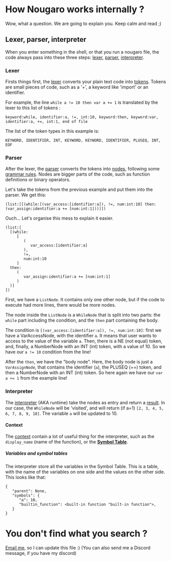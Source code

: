 # How Nougaro works internally ?
 Wow, what a question. We are going to explain you. Keep calm and read ;)
 
## Lexer, parser, interpreter
 When you enter something in the shell, or that you run a nougaro file, the code always pass into these three steps: [lexer](#Lexer), [parser](#Parser), [interpreter](#Interpreter).

### Lexer
 Firsts things first, the [lexer](/src/lexer.py) converts your plain text code into [tokens](/src/token_types.py). Tokens are small pieces of code, such as a '+', a keyword like 'import' or an identifier.

 For example, the line `while a != 10 then var a += 1` is translated by the lexer to this list of tokens :

    keyword:while, identifier:a, !=, int:10, keyword:then, keyword:var, identifier:a, +=, int:1, end of file

 The list of the token types in this example is:

    KEYWORD, IDENTIFIER, INT, KEYWORD, KEYWORD, IDENTIFIER, PLUSEQ, INT, EOF

### Parser
 After the lexer, the [parser](/src/parser.py) converts the tokens into [nodes](/src/nodes.py), following some [grammar rules](grammar.txt). Nodes are bigger parts of the code, such as function definitions or binary operators.

 Let's take the tokens from the previous example and put them into the parser. We get this:

    (list:[[(while:[(var_access:[identifier:a]), !=, num:int:10] then:(var_assign:identifier:a += [num:int:1]))]])

 Ouch... Let's organise this mess to explain it easier.

    (list:[
      [(while:
         [
            (
               var_access:[identifier:a]
            ),
            !=,
            num:int:10
         ]
      then:
         (
            var_assign:identifier:a += [num:int:1]
         )
      )]
    ])

 First, we have a `ListNode`. It contains only one other node, but if the code to execute had more lines, there would be more nodes.
 
 The node inside the `ListNode` is a `WhileNode` that is split into two parts: the `while` part including the condition, and the `then` part containing the body.

 The condition is `[(var_access:[identifier:a]), !=, num:int:10]`: first we have a VarAccessNode, with the identifier `a`. It means that user wants to access to the value of the variable `a`. Then, there is a NE (not equal) token, and, finally, a NumberNode with an INT (int) token, with a value of 10. So we have our `a != 10` condition from the line!

 After the `then`, we have the "body node". Here, the body node is just a `VarAssignNode`, that contains the identifier (`a`), the PLUSEQ (+=) token, and then a NumberNode with an INT (int) token. So here again we have our `var a += 1` from the example line!

### Interpreter

 The [interpreter](/src/interpreter.py) (AKA runtime) take the nodes as entry and return a [result](/src/runtime_result.py). In our case, the `WhileNode` will be 'visited', and will return (if a=1) `[2, 3, 4, 5, 6, 7, 8, 9, 10]`. The variable `a` will be updated to 10.

#### Context
 The [context](/src/context.py) contain a lot of useful thing for the interpreter, such as the `display_name` (name of the function), or the [**Symbol Table**](/src/symbol_table.py).

##### Variables and symbol tables
 The interpreter store all the variables in the Symbol Table. This is a table, with the name of the variables on one side and the values on the other side. This looks like that:
   
    {
       "parent": None,
       "symbols": {
          "a": 10,
          "builtin_function": <built-in function "built-in function">,
       }
    }


# You don't find what you search ?
 [Email me](mailto://jd-dev@laposte.net), so I can update this file :) (You can also send me a Discord message, if you have my discord)
